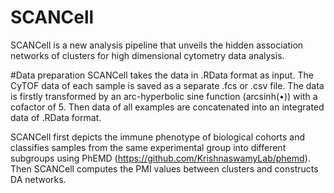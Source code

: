 # SCANCell
SCANCell is a new analysis pipeline that unveils the hidden association networks of clusters for high dimensional cytometry data analysis. 

#Data preparation
SCANCell takes the data in .RData format as input. The CyTOF data of each sample is saved as a separate .fcs or .csv file. The data is firstly transformed by an arc-hyperbolic sine function (arcsinh(•)) with a cofactor of 5. Then data of all examples are concatenated into an integrated data of .RData format.

SCANCell first depicts the immune phenotype of  biological cohorts and classifies samples from the same experimental group  into different subgroups using PhEMD (https://github.com/KrishnaswamyLab/phemd). 
Then SCANCell  computes the PMI values between clusters and constructs DA networks. 
